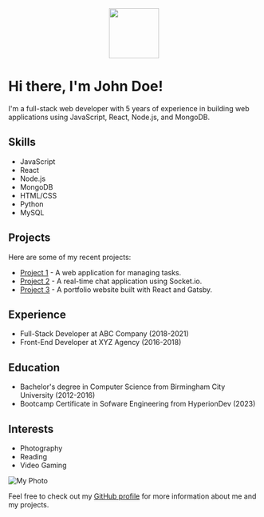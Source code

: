 <div id="header" align="center">
  <img src="https://media.giphy.com/media/M9gbBd9nbDrOTu1Mqx/giphy.gif" width="100"/>
</div>

# Hi there, I'm John Doe!

I'm a full-stack web developer with 5 years of experience in building web applications using JavaScript, React, Node.js, and MongoDB.

## Skills

- JavaScript
- React
- Node.js
- MongoDB
- HTML/CSS
- Python
- MySQL

## Projects

Here are some of my recent projects:

- [Project 1](https://github.com/johndoe/project1) - A web application for managing tasks.
- [Project 2](https://github.com/johndoe/project2) - A real-time chat application using Socket.io.
- [Project 3](https://github.com/johndoe/project3) - A portfolio website built with React and Gatsby.

## Experience

- Full-Stack Developer at ABC Company (2018-2021)
- Front-End Developer at XYZ Agency (2016-2018)

## Education

- Bachelor's degree in Computer Science from Birmingham City University (2012-2016)
- Bootcamp Certificate in Sofware Engineering from HyperionDev (2023)

## Interests

- Photography
- Reading
- Video Gaming

![My Photo](https://github.com/johndoe/profile/blob/main/myphoto.jpg)

Feel free to check out my [GitHub profile](https://github.com/Damiennsoh/) for more information about me and my projects.
